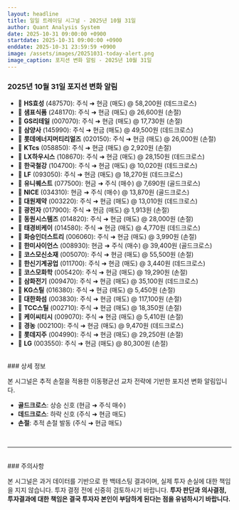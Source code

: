 ```yaml
---
layout: headline
title: 일일 트레이딩 시그널 - 2025년 10월 31일
author: Quant Analysis System
date: 2025-10-31 09:00:00 +0900
startdate: 2025-10-31 09:00:00 +0900
enddate: 2025-10-31 23:59:59 +0900
image: /assets/images/20251031-today-alert.png
image_caption: 포지션 변화 알림 - 2025년 10월 31일
---
```


### 2025년 10월 31일 포지션 변화 알림

- 🔵 **HS효성** (487570): 주식 ➜ 현금 (매도) @ 58,200원 (데드크로스)
- 🔵 **샘표식품** (248170): 주식 ➜ 현금 (매도) @ 26,600원 (손절)
- 🔵 **GS리테일** (007070): 주식 ➜ 현금 (매도) @ 17,730원 (손절)
- 🔵 **삼양사** (145990): 주식 ➜ 현금 (매도) @ 49,500원 (데드크로스)
- 🔵 **롯데에너지머티리얼즈** (020150): 주식 ➜ 현금 (매도) @ 26,000원 (손절)
- 🔵 **KTcs** (058850): 주식 ➜ 현금 (매도) @ 2,920원 (손절)
- 🔵 **LX하우시스** (108670): 주식 ➜ 현금 (매도) @ 28,150원 (데드크로스)
- 🔵 **한국철강** (104700): 주식 ➜ 현금 (매도) @ 10,020원 (데드크로스)
- 🔵 **LF** (093050): 주식 ➜ 현금 (매도) @ 18,270원 (데드크로스)
- 🔴 **유니퀘스트** (077500): 현금 ➜ 주식 (매수) @ 7,690원 (골드크로스)
- 🔴 **NICE** (034310): 현금 ➜ 주식 (매수) @ 13,870원 (골드크로스)
- 🔵 **대원제약** (003220): 주식 ➜ 현금 (매도) @ 13,010원 (데드크로스)
- 🔵 **광전자** (017900): 주식 ➜ 현금 (매도) @ 1,913원 (손절)
- 🔵 **동원시스템즈** (014820): 주식 ➜ 현금 (매도) @ 28,000원 (손절)
- 🔵 **태경비케이** (014580): 주식 ➜ 현금 (매도) @ 4,770원 (데드크로스)
- 🔵 **화승인더스트리** (006060): 주식 ➜ 현금 (매도) @ 3,990원 (손절)
- 🔴 **한미사이언스** (008930): 현금 ➜ 주식 (매수) @ 39,400원 (골드크로스)
- 🔵 **코스모신소재** (005070): 주식 ➜ 현금 (매도) @ 55,500원 (손절)
- 🔵 **한신기계공업** (011700): 주식 ➜ 현금 (매도) @ 3,440원 (데드크로스)
- 🔵 **코스모화학** (005420): 주식 ➜ 현금 (매도) @ 19,290원 (손절)
- 🔵 **삼화전기** (009470): 주식 ➜ 현금 (매도) @ 35,100원 (데드크로스)
- 🔵 **KG스틸** (016380): 주식 ➜ 현금 (매도) @ 5,450원 (손절)
- 🔵 **대한화섬** (003830): 주식 ➜ 현금 (매도) @ 117,100원 (손절)
- 🔵 **TCC스틸** (002710): 주식 ➜ 현금 (매도) @ 18,350원 (손절)
- 🔵 **케이씨티시** (009070): 주식 ➜ 현금 (매도) @ 5,410원 (손절)
- 🔵 **경농** (002100): 주식 ➜ 현금 (매도) @ 9,470원 (데드크로스)
- 🔵 **롯데지주** (004990): 주식 ➜ 현금 (매도) @ 29,250원 (손절)
- 🔵 **LG** (003550): 주식 ➜ 현금 (매도) @ 80,300원 (손절)


<br />
### 상세 정보

본 시그널은 추적 손절을 적용한 이동평균선 교차 전략에 기반한 포지션 변화 알림입니다.

- **골드크로스**: 상승 신호 (현금 ➜ 주식 매수)
- **데드크로스**: 하락 신호 (주식 ➜ 현금 매도)
- **손절**: 추적 손절 발동 (주식 ➜ 현금 매도)
<br />

---

<br />
### 주의사항

본 시그널은 과거 데이터를 기반으로 한 백테스팅 결과이며, 실제 투자 손실에 대한 책임을 지지 않습니다. 투자 결정 전에 신중히 검토하시기 바랍니다. **투자 판단과 의사결정, 투자결과에 대한 책임은 결국 투자자 본인이 부담하게 된다는 점을 유념하시기 바랍니다.**
